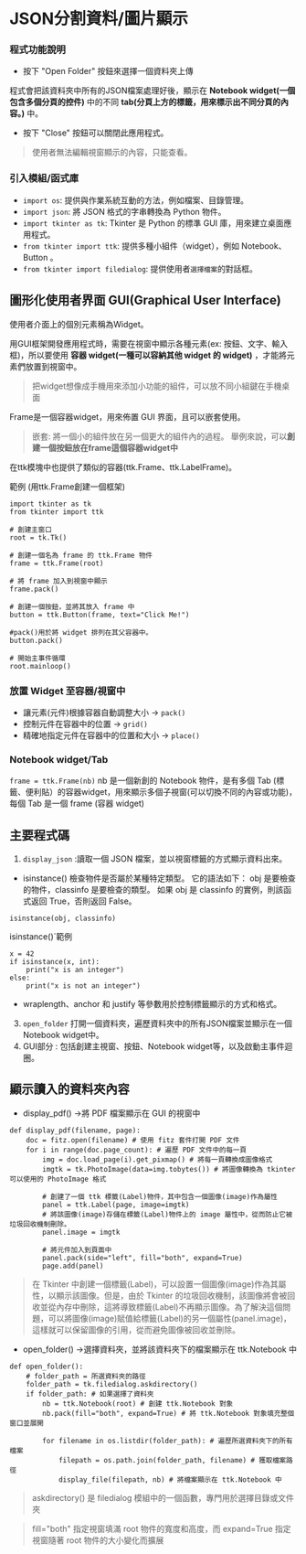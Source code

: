 # JSON分割資料/圖片顯示

### 程式功能說明

- 按下 "Open Folder" 按鈕來選擇一個資料夾上傳

程式會把該資料夾中所有的JSON檔案處理好後，顯示在 **Notebook widget(一個包含多個分頁的控件)** 中的不同 **tab(分頁上方的標籤，用來標示出不同分頁的內容。)** 中。
- 按下 "Close" 按鈕可以關閉此應用程式。
> 使用者無法編輯視窗顯示的內容，只能查看。





### 引入模組/函式庫
- `import os`: 提供與作業系統互動的方法，例如檔案、目錄管理。
- `import json`: 將 JSON 格式的字串轉換為 Python 物件。
- `import tkinter as tk`: Tkinter 是 Python 的標準 GUI 庫，用來建立桌面應用程式。
- `from tkinter import ttk`: 提供多種小組件（widget），例如 Notebook、Button 。
- `from tkinter import filedialog`: 提供使用者`選擇檔案`的對話框。

## 圖形化使用者界面 GUI(Graphical User Interface)
使用者介面上的個別元素稱為Widget。

用GUI框架開發應用程式時，需要在視窗中顯示各種元素(ex: 按鈕、文字、輸入框)，所以要使用 **容器 widget(一種可以容納其他 widget 的 widget)** ，才能將元素們放置到視窗中。
> 把widget想像成手機用來添加小功能的組件，可以放不同小組鍵在手機桌面

Frame是一個容器widget，用來佈置 GUI 界面，且可以嵌套使用。
> 嵌套: 
> 將一個小的組件放在另一個更大的組件內的過程。
> 舉例來說，可以**創建一個按鈕放在frame這個容器widget中**

在ttk模塊中也提供了類似的容器(ttk.Frame、ttk.LabelFrame)。


範例 (用ttk.Frame創建一個框架)
```python=
import tkinter as tk
from tkinter import ttk

# 創建主窗口
root = tk.Tk()

# 創建一個名為 frame 的 ttk.Frame 物件
frame = ttk.Frame(root)

# 將 frame 加入到視窗中顯示
frame.pack()

# 創建一個按鈕，並將其放入 frame 中
button = ttk.Button(frame, text="Click Me!")

#pack()用於將 widget 排列在其父容器中。
button.pack()

# 開始主事件循環
root.mainloop()
```


### 放置 Widget 至容器/視窗中
- 讓元素(元件)根據容器自動調整大小 -> `pack()`
- 控制元件在容器中的位置 -> `grid()`
- 精確地指定元件在容器中的位置和大小 -> `place()`

### Notebook widget/Tab
`frame = ttk.Frame(nb)`
nb 是一個新創的 Notebook 物件，是有多個 Tab (標籤、便利貼）的容器widget，用來顯示多個子視窗(可以切換不同的內容或功能)，每個 Tab 是一個 frame (容器 widget)


## 主要程式碼

1. `display_json` :讀取一個 JSON 檔案，並以視窗標籤的方式顯示資料出來。
- isinstance() 檢查物件是否屬於某種特定類型。
它的語法如下：
obj 是要檢查的物件，classinfo 是要檢查的類型。
如果 obj 是 classinfo 的實例，則該函式返回 True，否則返回 False。
```python=
isinstance(obj, classinfo)
```

isinstance()`範例
```python=
x = 42
if isinstance(x, int):
    print("x is an integer")
else:
    print("x is not an integer")
```

- wraplength、anchor 和 justify 等參數用於控制標籤顯示的方式和格式。



3. `open_folder` 打開一個資料夾，遍歷資料夾中的所有JSON檔案並顯示在一個Notebook widget中。
4. GUI部分 : 包括創建主視窗、按鈕、Notebook widget等，以及啟動主事件迴圈。

## 顯示讀入的資料夾內容
- display_pdf() ->將 PDF 檔案顯示在 GUI 的視窗中
```python=
def display_pdf(filename, page):
    doc = fitz.open(filename) # 使用 fitz 套件打開 PDF 文件
    for i in range(doc.page_count): # 遍歷 PDF 文件中的每一頁
        img = doc.load_page(i).get_pixmap() # 將每一頁轉換成圖像格式
        imgtk = tk.PhotoImage(data=img.tobytes()) # 將圖像轉換為 tkinter 可以使用的 PhotoImage 格式

        # 創建了一個 ttk 標籤(Label)物件，其中包含一個圖像(image)作為屬性
        panel = ttk.Label(page, image=imgtk) 
        # 將該圖像(image)存儲在標籤(Label)物件上的 image 屬性中，從而防止它被垃圾回收機制刪除。
        panel.image = imgtk 

        # 將元件加入到頁面中
        panel.pack(side="left", fill="both", expand=True)
        page.add(panel)
```
> 在 Tkinter 中創建一個標籤(Label)，可以設置一個圖像(image)作為其屬性，以顯示該圖像。但是，由於 Tkinter 的垃圾回收機制，該圖像將會被回收並從內存中刪除，這將導致標籤(Label)不再顯示圖像。為了解決這個問題，可以將圖像(image)賦值給標籤(Label)的另一個屬性(panel.image)，這樣就可以保留圖像的引用，從而避免圖像被回收並刪除。

- open_folder() ->選擇資料夾，並將該資料夾下的檔案顯示在 ttk.Notebook 中
```python=
def open_folder():
    # folder_path = 所選資料夾的路徑 
    folder_path = tk.filedialog.askdirectory() 
    if folder_path: # 如果選擇了資料夾
        nb = ttk.Notebook(root) # 創建 ttk.Notebook 對象
        nb.pack(fill="both", expand=True) # 將 ttk.Notebook 對象填充整個窗口並展開

        for filename in os.listdir(folder_path): # 遍歷所選資料夾下的所有檔案
            filepath = os.path.join(folder_path, filename) # 獲取檔案路徑
            display_file(filepath, nb) # 將檔案顯示在 ttk.Notebook 中
```
> askdirectory() 是 filedialog 模組中的一個函數，專門用於選擇目錄或文件夾

>  fill="both" 指定視窗填滿 root 物件的寬度和高度，而 expand=True 指定視窗隨著 root 物件的大小變化而擴展
